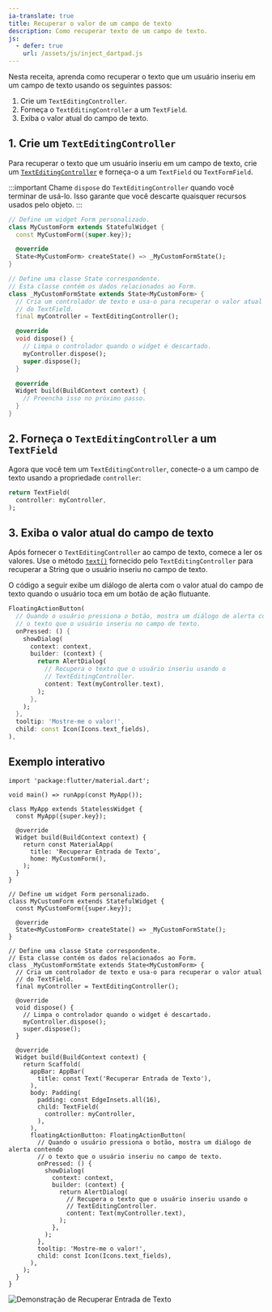 ```yaml
---
ia-translate: true
title: Recuperar o valor de um campo de texto
description: Como recuperar texto de um campo de texto.
js:
  - defer: true
    url: /assets/js/inject_dartpad.js
---
```


<?code-excerpt path-base="cookbook/forms/retrieve_input"?>

Nesta receita,
aprenda como recuperar o texto que um usuário inseriu em um campo de texto
usando os seguintes passos:

  1. Crie um `TextEditingController`.
  2. Forneça o `TextEditingController` a um `TextField`.
  3. Exiba o valor atual do campo de texto.

## 1. Crie um `TextEditingController`

Para recuperar o texto que um usuário inseriu em um campo de texto,
crie um [`TextEditingController`][]
e forneça-o a um `TextField` ou `TextFormField`.

:::important
Chame `dispose` do `TextEditingController` quando
você terminar de usá-lo. Isso garante que você descarte quaisquer recursos
usados pelo objeto.
:::

<?code-excerpt "lib/starter.dart (Starter)" remove="return Container();"?>
```dart
// Define um widget Form personalizado.
class MyCustomForm extends StatefulWidget {
  const MyCustomForm({super.key});

  @override
  State<MyCustomForm> createState() => _MyCustomFormState();
}

// Define uma classe State correspondente.
// Esta classe contém os dados relacionados ao Form.
class _MyCustomFormState extends State<MyCustomForm> {
  // Cria um controlador de texto e usa-o para recuperar o valor atual
  // do TextField.
  final myController = TextEditingController();

  @override
  void dispose() {
    // Limpa o controlador quando o widget é descartado.
    myController.dispose();
    super.dispose();
  }

  @override
  Widget build(BuildContext context) {
    // Preencha isso no próximo passo.
  }
}
```

## 2. Forneça o `TextEditingController` a um `TextField`

Agora que você tem um `TextEditingController`, conecte-o
a um campo de texto usando a propriedade `controller`:

<?code-excerpt "lib/step2.dart (TextFieldController)"?>
```dart
return TextField(
  controller: myController,
);
```

## 3. Exiba o valor atual do campo de texto

Após fornecer o `TextEditingController` ao campo de texto,
comece a ler os valores. Use o método [`text()`][]
fornecido pelo `TextEditingController` para recuperar a
String que o usuário inseriu no campo de texto.

O código a seguir exibe um diálogo de alerta com o valor atual
do campo de texto quando o usuário toca em um botão de ação flutuante.

<?code-excerpt "lib/step3.dart (FloatingActionButton)" replace="/^floatingActionButton\: //g"?>
```dart
FloatingActionButton(
  // Quando o usuário pressiona o botão, mostra um diálogo de alerta contendo
  // o texto que o usuário inseriu no campo de texto.
  onPressed: () {
    showDialog(
      context: context,
      builder: (context) {
        return AlertDialog(
          // Recupera o texto que o usuário inseriu usando o
          // TextEditingController.
          content: Text(myController.text),
        );
      },
    );
  },
  tooltip: 'Mostre-me o valor!',
  child: const Icon(Icons.text_fields),
),
```

## Exemplo interativo

<?code-excerpt "lib/main.dart"?>
```dartpad title="Exemplo prático de recuperação de entrada do Flutter no DartPad" run="true"
import 'package:flutter/material.dart';

void main() => runApp(const MyApp());

class MyApp extends StatelessWidget {
  const MyApp({super.key});

  @override
  Widget build(BuildContext context) {
    return const MaterialApp(
      title: 'Recuperar Entrada de Texto',
      home: MyCustomForm(),
    );
  }
}

// Define um widget Form personalizado.
class MyCustomForm extends StatefulWidget {
  const MyCustomForm({super.key});

  @override
  State<MyCustomForm> createState() => _MyCustomFormState();
}

// Define uma classe State correspondente.
// Esta classe contém os dados relacionados ao Form.
class _MyCustomFormState extends State<MyCustomForm> {
  // Cria um controlador de texto e usa-o para recuperar o valor atual
  // do TextField.
  final myController = TextEditingController();

  @override
  void dispose() {
    // Limpa o controlador quando o widget é descartado.
    myController.dispose();
    super.dispose();
  }

  @override
  Widget build(BuildContext context) {
    return Scaffold(
      appBar: AppBar(
        title: const Text('Recuperar Entrada de Texto'),
      ),
      body: Padding(
        padding: const EdgeInsets.all(16),
        child: TextField(
          controller: myController,
        ),
      ),
      floatingActionButton: FloatingActionButton(
        // Quando o usuário pressiona o botão, mostra um diálogo de alerta contendo
        // o texto que o usuário inseriu no campo de texto.
        onPressed: () {
          showDialog(
            context: context,
            builder: (context) {
              return AlertDialog(
                // Recupera o texto que o usuário inseriu usando o
                // TextEditingController.
                content: Text(myController.text),
              );
            },
          );
        },
        tooltip: 'Mostre-me o valor!',
        child: const Icon(Icons.text_fields),
      ),
    );
  }
}
```

<noscript>
  <img src="/assets/images/docs/cookbook/retrieve-input.gif" alt="Demonstração de Recuperar Entrada de Texto" class="site-mobile-screenshot" />
</noscript>


[`text()`]: {{site.api}}/flutter/widgets/TextEditingController/text.html
[`TextEditingController`]: {{site.api}}/flutter/widgets/TextEditingController-class.html
